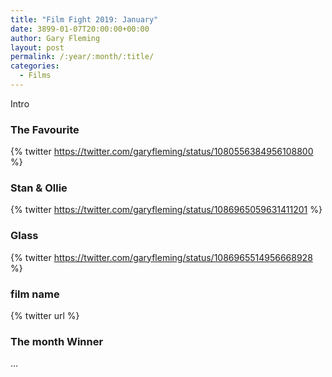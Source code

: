 ```yaml
---
title: "Film Fight 2019: January"
date: 3899-01-07T20:00:00+00:00
author: Gary Fleming
layout: post
permalink: /:year/:month/:title/
categories:
  - Films
---
```


Intro

### The Favourite

{% twitter https://twitter.com/garyfleming/status/1080556384956108800 %}

### Stan & Ollie

{% twitter https://twitter.com/garyfleming/status/1086965059631411201 %}

### Glass

{% twitter https://twitter.com/garyfleming/status/1086965514956668928 %}

### film name

{% twitter url %}


### The month Winner

...

